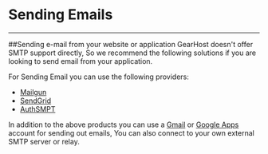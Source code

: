 Sending Emails
=================
***


##Sending e-mail from your website or application
GearHost doesn't offer SMTP support directly, So we recommend the following solutions if you are looking to send email from your application.  

For Sending Email you can use the following providers:

- [Mailgun](http://mailgun.net/)
- [SendGrid](http://sendgrid.com/)
- [AuthSMPT](http://www.authsmtp.com/)


In addition to the above products you can use a [Gmail](http://www.gmail.com) or [Google Apps](http://apps.google.com) account for sending out emails, You can also connect to your own external SMTP server or relay.


